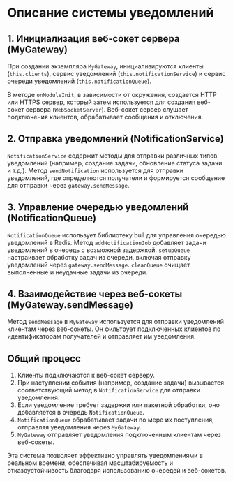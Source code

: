 # Описание системы уведомлений

## 1. Инициализация веб-сокет сервера (MyGateway)

При создании экземпляра `MyGateway`, инициализируются клиенты (`this.clients`), сервис уведомлений (`this.notificationService`) и сервис очереди уведомлений (`this.notificationQueue`). 

В методе `onModuleInit`, в зависимости от окружения, создается HTTP или HTTPS сервер, который затем используется для создания веб-сокет сервера (`WebSocketServer`). Веб-сокет сервер слушает подключения клиентов, обрабатывает сообщения и отключения.

## 2. Отправка уведомлений (NotificationService)

`NotificationService` содержит методы для отправки различных типов уведомлений (например, создание задачи, обновление статуса задачи и т.д.). Метод `sendNotification` используется для отправки уведомлений, где определяются получатели и формируется сообщение для отправки через `gateway.sendMessage`.

## 3. Управление очередью уведомлений (NotificationQueue)

`NotificationQueue` использует библиотеку bull для управления очередью уведомлений в Redis. Метод `addNotificationJob` добавляет задачи уведомлений в очередь с возможной задержкой. `setupQueue` настраивает обработку задач из очереди, включая отправку уведомлений через `gateway.sendMessage`. `cleanQueue` очищает выполненные и неудачные задачи из очереди.

## 4. Взаимодействие через веб-сокеты (MyGateway.sendMessage)

Метод `sendMessage` в `MyGateway` используется для отправки уведомлений клиентам через веб-сокеты. Он фильтрует подключенных клиентов по идентификаторам получателей и отправляет им уведомления.

## Общий процесс

1. Клиенты подключаются к веб-сокет серверу.
2. При наступлении события (например, создание задачи) вызывается соответствующий метод в `NotificationService` для отправки уведомления.
3. Если уведомление требует задержки или пакетной обработки, оно добавляется в очередь `NotificationQueue`.
4. `NotificationQueue` обрабатывает задачи по мере их поступления, отправляя уведомления через `MyGateway`.
5. `MyGateway` отправляет уведомления подключенным клиентам через веб-сокеты.

Эта система позволяет эффективно управлять уведомлениями в реальном времени, обеспечивая масштабируемость и отказоустойчивость благодаря использованию очередей и веб-сокетов.
